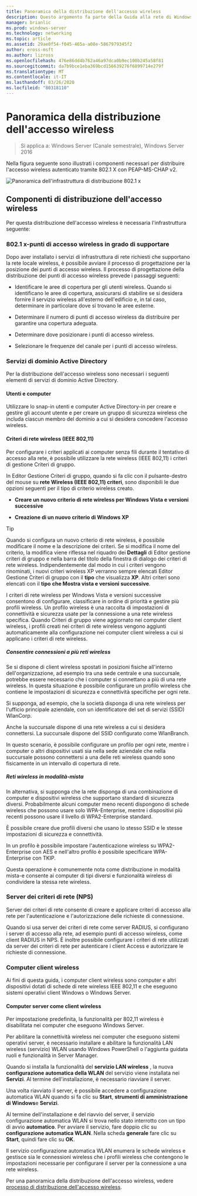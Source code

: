 ```yaml
---
title: Panoramica della distribuzione dell'accesso wireless
description: Questo argomento fa parte della Guida alla rete di Windows Server 2016 "distribuire l'accesso wireless autenticato con 802.1 X basato su password"
manager: brianlic
ms.prod: windows-server
ms.technology: networking
ms.topic: article
ms.assetid: 29ae0f54-f045-465a-a08e-5867979345f2
author: eross-msft
ms.author: lizross
ms.openlocfilehash: 476e86dd4b762a46a97dca0b9ec100b245a58f81
ms.sourcegitcommit: da7b9bce1eba369bcd156639276f6899714e279f
ms.translationtype: MT
ms.contentlocale: it-IT
ms.lasthandoff: 03/26/2020
ms.locfileid: "80318110"
---
```

# <a name="wireless-access-deployment-overview"></a>Panoramica della distribuzione dell'accesso wireless

>Si applica a: Windows Server (Canale semestrale), Windows Server 2016

Nella figura seguente sono illustrati i componenti necessari per distribuire l'accesso wireless autenticato tramite 802.1 X con PEAP\-MS\-CHAP v2.  

![Panoramica dell'infrastruttura di distribuzione 802.1 x](../../../media/8021X-Deploy-Overview/8021X-Deploy-Overview.jpg)

## <a name="wireless-access-deployment-components"></a>Componenti di distribuzione dell'accesso wireless
Per questa distribuzione dell'accesso wireless è necessaria l'infrastruttura seguente:

### <a name="8021x-capable-wireless-access-points"></a>802.1 x\-punti di accesso wireless in grado di supportare
Dopo aver installato i servizi di infrastruttura di rete richiesti che supportano la rete locale wireless, è possibile avviare il processo di progettazione per la posizione dei punti di accesso wireless. Il processo di progettazione della distribuzione dei punti di accesso wireless prevede i passaggi seguenti:

- Identificare le aree di copertura per gli utenti wireless. Quando si identificano le aree di copertura, assicurarsi di stabilire se si desidera fornire il servizio wireless all'esterno dell'edificio e, in tal caso, determinare in particolare dove si trovano le aree esterne.

- Determinare il numero di punti di accesso wireless da distribuire per garantire una copertura adeguata.

- Determinare dove posizionare i punti di accesso wireless.

- Selezionare le frequenze del canale per i punti di accesso wireless.

### <a name="active-directory-domain-services"></a>Servizi di dominio Active Directory
Per la distribuzione dell'accesso wireless sono necessari i seguenti elementi di servizi di dominio Active Directory.

#### <a name="users-and-computers"></a>Utenti e computer

Utilizzare lo snap-in utenti e computer Active Directory\-in per creare e gestire gli account utente e per creare un gruppo di sicurezza wireless che includa ciascun membro del dominio a cui si desidera concedere l'accesso wireless.

#### <a name="wireless-network-ieee-80211-policies"></a>Criteri di rete wireless \(IEEE 802,11\)

Per configurare i criteri applicati ai computer senza fili durante il tentativo di accesso alla rete, è possibile utilizzare la rete wireless \(IEEE 802,11\) i criteri di gestione Criteri di gruppo.

In Editor Gestione Criteri di gruppo, quando si fa clic con il pulsante\-destro del mouse su **rete Wireless \(IEEE 802,11\) criteri**, sono disponibili le due opzioni seguenti per il tipo di criterio wireless creato.

- **Creare un nuovo criterio di rete wireless per Windows Vista e versioni successive**

- **Creazione di un nuovo criterio di Windows XP**

>[!TIP]
>Quando si configura un nuovo criterio di rete wireless, è possibile modificare il nome e la descrizione dei criteri. Se si modifica il nome del criterio, la modifica viene riflessa nel riquadro dei **Dettagli** di Editor gestione criteri di gruppo e nella barra del titolo della finestra di dialogo dei criteri di rete wireless. Indipendentemente dal modo in cui i criteri vengono rinominati, i nuovi criteri wireless XP verranno sempre elencati Editor Gestione Criteri di gruppo con il **tipo** che visualizza **XP**. Altri criteri sono elencati con il **tipo** **che Mostra vista e versioni successive**.  

I criteri di rete wireless per Windows Vista e versioni successive consentono di configurare, classificare in ordine di priorità e gestire più profili wireless. Un profilo wireless è una raccolta di impostazioni di connettività e sicurezza usate per la connessione a una rete wireless specifica. Quando Criteri di gruppo viene aggiornato nei computer client wireless, i profili creati nei criteri di rete wireless vengono aggiunti automaticamente alla configurazione nei computer client wireless a cui si applicano i criteri di rete wireless.

##### <a name="allowing-connections-to-multiple-wireless-networks"></a>Consentire connessioni a più reti wireless

Se si dispone di client wireless spostati in posizioni fisiche all'interno dell'organizzazione, ad esempio tra una sede centrale e una succursale, potrebbe essere necessario che i computer si connettano a più di una rete wireless. In questa situazione è possibile configurare un profilo wireless che contiene le impostazioni di sicurezza e connettività specifiche per ogni rete.

Si supponga, ad esempio, che la società disponga di una rete wireless per l'ufficio principale aziendale, con un identificatore del set di servizi \(SSID\) WlanCorp.

Anche la succursale dispone di una rete wireless a cui si desidera connettersi. La succursale dispone del SSID configurato come WlanBranch.

In questo scenario, è possibile configurare un profilo per ogni rete, mentre i computer o altri dispositivi usati sia nella sede aziendale che nella succursale possono connettersi a una delle reti wireless quando sono fisicamente in un intervallo di copertura di rete.

##### <a name="mixed-mode-wireless-networks"></a>Reti wireless in modalità\-mista

In alternativa, si supponga che la rete disponga di una combinazione di computer e dispositivi wireless che supportano standard di sicurezza diversi. Probabilmente alcuni computer meno recenti dispongono di schede wireless che possono usare solo WPA\-Enterprise, mentre i dispositivi più recenti possono usare il livello di WPA2\-Enterprise standard.

È possibile creare due profili diversi che usano lo stesso SSID e le stesse impostazioni di sicurezza e connettività.

In un profilo è possibile impostare l'autenticazione wireless su WPA2\-Enterprise con AES e nell'altro profilo è possibile specificare WPA\-Enterprise con TKIP.

Questa operazione è comunemente nota come distribuzione in modalità mista\-e consente ai computer di tipi diversi e funzionalità wireless di condividere la stessa rete wireless.

### <a name="network-policy-server-nps"></a>Server dei criteri di rete \(NPS\)
Server dei criteri di rete consente di creare e applicare criteri di accesso alla rete per l'autenticazione e l'autorizzazione delle richieste di connessione.

Quando si usa server dei criteri di rete come server RADIUS, si configurano i server di accesso alla rete, ad esempio punti di accesso wireless, come client RADIUS in NPS. È inoltre possibile configurare i criteri di rete utilizzati da server dei criteri di rete per autenticare i client Access e autorizzare le richieste di connessione.  

### <a name="wireless-client-computers"></a>Computer client wireless
Ai fini di questa guida, i computer client wireless sono computer e altri dispositivi dotati di schede di rete wireless IEEE 802,11 e che eseguono sistemi operativi client Windows o Windows Server.

#### <a name="server-computers-as-wireless-clients"></a>Computer server come client wireless

Per impostazione predefinita, la funzionalità per 802,11 wireless è disabilitata nei computer che eseguono Windows Server.

Per abilitare la connettività wireless nei computer che eseguono sistemi operativi server, è necessario installare e abilitare la funzionalità LAN wireless \(servizio\) WLAN usando Windows PowerShell o l'aggiunta guidata ruoli e funzionalità in Server Manager.

Quando si installa la funzionalità del **servizio LAN wireless** , la nuova **configurazione automatica della WLAN** del servizio viene installata nei **Servizi**. Al termine dell'installazione, è necessario riavviare il server.

Una volta riavviato il server, è possibile accedere a configurazione automatica WLAN quando si fa clic su **Start**, **strumenti di amministrazione di Windows**e **Servizi**.

Al termine dell'installazione e del riavvio del server, il servizio configurazione automatica WLAN si trova nello stato interrotto con un tipo di avvio **automatico**. Per avviare il servizio, fare doppio clic su **configurazione automatica WLAN**. Nella scheda **generale** fare clic su **Start**, quindi fare clic su **OK**.

Il servizio configurazione automatica WLAN enumera le schede wireless e gestisce sia le connessioni wireless che i profili wireless che contengono le impostazioni necessarie per configurare il server per la connessione a una rete wireless.

Per una panoramica della distribuzione dell'accesso wireless, vedere [processo di distribuzione dell'accesso wireless](c-wireless-access-deploy-process.md).
